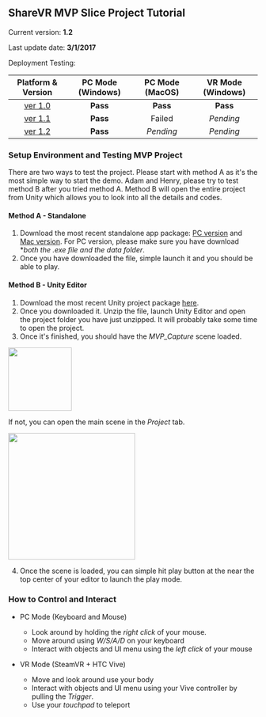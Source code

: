 ## ShareVR MVP Slice Project Tutorial
Current version: **1.2**

Last update date: **3/1/2017**

Deployment Testing:

| Platform & Version | PC Mode (Windows) | PC Mode (MacOS) | VR Mode (Windows) |
|:--------:|:-----------------:|:---------------:|:-----------------:|
| [ver 1.0](https://github.com/nuvention-web/Team-H/blob/submission/UnityProjects/MVP_Slice/ReleaseNotes/Ver1.0_ReleaseNote.md)  | **Pass** | **Pass** | **Pass** |
| [ver 1.1](https://github.com/nuvention-web/Team-H/blob/submission/UnityProjects/MVP_Slice/ReleaseNotes/Ver1.1_ReleaseNote.md)  | **Pass** | Failed | *Pending* |
| [ver 1.2](https://github.com/nuvention-web/Team-H/blob/submission/UnityProjects/MVP_Slice/ReleaseNotes/Ver1.2_ReleaseNote.md)  | **Pass** | *Pending* | *Pending* |

### Setup Environment and Testing MVP Project
There are two ways to test the project. Please start with method A as it's the most simple way to start the demo. Adam and Henry, please try to test method B after you tried method A. Method B will open the entire project from Unity which allows you to look into all the details and codes.

#### Method A - Standalone

1. Download the most recent standalone app package: [PC version](https://github.com/nuvention-web/Team-H/tree/submission/UnityProjects/MVP_Slice/Executables/Windows) and [Mac version](https://github.com/nuvention-web/Team-H/tree/submission/UnityProjects/MVP_Slice/Executables/Mac). For PC version, please make sure you have download **both the *.exe file and the data folder**.
2. Once you have downloaded the file, simple launch it and you should be able to play.

#### Method B - Unity Editor

1. Download the most recent Unity project package [here](https://github.com/nuvention-web/Team-H/blob/submission/UnityProjects/MVP_Slice/UnityProject/ShareVR_v1_2.zip).
2. Once you downloaded it. Unzip the file, launch Unity Editor and open the project folder you have just unzipped. It will probably take some time to open the project.
3. Once it's finished, you should have the *MVP_Capture* scene loaded.

  <img src="https://github.com/nuvention-web/Team-H/blob/submission/UnityProjects/MVP_Slice/ReleaseNotes/Images/OpenScene1.png?raw=true" width="128">

  If not, you can open the main scene in the *Project* tab.

  <img src="https://github.com/nuvention-web/Team-H/blob/submission/UnityProjects/MVP_Slice/ReleaseNotes/Images/OpenScene2.png?raw=true" width="256">

4. Once the scene is loaded, you can simple hit play button at the near the top center of your editor to launch the play mode.

### How to Control and Interact
- PC Mode (Keyboard and Mouse)

  - Look around by holding the *right click* of your mouse.
  - Move around using *W/S/A/D* on your keyboard
  - Interact with objects and UI menu using the *left click* of your mouse

- VR Mode (SteamVR + HTC Vive)

  - Move and look around use your body
  - Interact with objects and UI menu using your Vive controller by pulling the *Trigger*.
  - Use your *touchpad* to teleport
